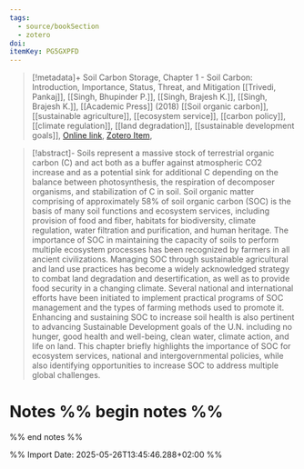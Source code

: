 ```yaml
---
tags:
  - source/bookSection
  - zotero
doi: 
itemKey: PG5GXPFD
---
```

>[!metadata]+
> Soil Carbon Storage, Chapter 1 - Soil Carbon: Introduction, Importance, Status, Threat, and Mitigation
> [[Trivedi, Pankaj]], [[Singh, Bhupinder P.]], [[Singh, Brajesh K.]], [[Singh, Brajesh K.]], 
> [[Academic Press]] (2018)
> [[Soil organic carbon]], [[sustainable agriculture]], [[ecosystem service]], [[carbon policy]], [[climate regulation]], [[land degradation]], [[sustainable development goals]], 
> [Online link](https://www.sciencedirect.com/science/article/pii/B9780128127667000019), [Zotero Item](zotero://select/library/items/PG5GXPFD), 

>[!abstract]-
>Soils represent a massive stock of terrestrial organic carbon (C) and act both as a buffer against atmospheric CO2 increase and as a potential sink for additional C depending on the balance between photosynthesis, the respiration of decomposer organisms, and stabilization of C in soil. Soil organic matter comprising of approximately 58% of soil organic carbon (SOC) is the basis of many soil functions and ecosystem services, including provision of food and fiber, habitats for biodiversity, climate regulation, water filtration and purification, and human heritage. The importance of SOC in maintaining the capacity of soils to perform multiple ecosystem processes has been recognized by farmers in all ancient civilizations. Managing SOC through sustainable agricultural and land use practices has become a widely acknowledged strategy to combat land degradation and desertification, as well as to provide food security in a changing climate. Several national and international efforts have been initiated to implement practical programs of SOC management and the types of farming methods used to promote it. Enhancing and sustaining SOC to increase soil health is also pertinent to advancing Sustainable Development goals of the U.N. including no hunger, good health and well-being, clean water, climate action, and life on land. This chapter briefly highlights the importance of SOC for ecosystem services, national and intergovernmental policies, while also identifying opportunities to increase SOC to address multiple global challenges.

# Notes %% begin notes %%

%% end notes %%




%% Import Date: 2025-05-26T13:45:46.288+02:00 %%
